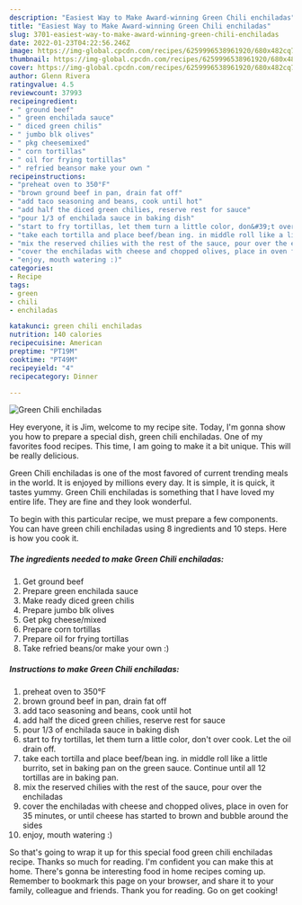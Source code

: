 ```yaml
---
description: "Easiest Way to Make Award-winning Green Chili enchiladas"
title: "Easiest Way to Make Award-winning Green Chili enchiladas"
slug: 3701-easiest-way-to-make-award-winning-green-chili-enchiladas
date: 2022-01-23T04:22:56.246Z
image: https://img-global.cpcdn.com/recipes/6259996538961920/680x482cq70/green-chili-enchiladas-recipe-main-photo.jpg
thumbnail: https://img-global.cpcdn.com/recipes/6259996538961920/680x482cq70/green-chili-enchiladas-recipe-main-photo.jpg
cover: https://img-global.cpcdn.com/recipes/6259996538961920/680x482cq70/green-chili-enchiladas-recipe-main-photo.jpg
author: Glenn Rivera
ratingvalue: 4.5
reviewcount: 37993
recipeingredient:
- " ground beef"
- " green enchilada sauce"
- " diced green chilis"
- " jumbo blk olives"
- " pkg cheesemixed"
- " corn tortillas"
- " oil for frying tortillas"
- " refried beansor make your own "
recipeinstructions:
- "preheat oven to 350°F"
- "brown ground beef in pan, drain fat off"
- "add taco seasoning and beans, cook until hot"
- "add half the diced green chilies, reserve rest for sauce"
- "pour 1/3 of enchilada sauce in baking dish"
- "start to fry tortillas, let them turn a little color, don&#39;t over cook. Let the oil drain off."
- "take each tortilla and place beef/bean ing. in middle roll like a little burrito, set in baking pan on the green sauce. Continue until all 12 tortillas are in baking pan."
- "mix the reserved chilies with the rest of the sauce, pour over the enchiladas"
- "cover the enchiladas with cheese and chopped olives, place in oven for 35 minutes, or until cheese has started to brown and bubble around the sides"
- "enjoy, mouth watering :)"
categories:
- Recipe
tags:
- green
- chili
- enchiladas

katakunci: green chili enchiladas 
nutrition: 140 calories
recipecuisine: American
preptime: "PT19M"
cooktime: "PT49M"
recipeyield: "4"
recipecategory: Dinner

---
```



![Green Chili enchiladas](https://img-global.cpcdn.com/recipes/6259996538961920/680x482cq70/green-chili-enchiladas-recipe-main-photo.jpg)

Hey everyone, it is Jim, welcome to my recipe site. Today, I'm gonna show you how to prepare a special dish, green chili enchiladas. One of my favorites food recipes. This time, I am going to make it a bit unique. This will be really delicious.

Green Chili enchiladas is one of the most favored of current trending meals in the world. It is enjoyed by millions every day. It is simple, it is quick, it tastes yummy. Green Chili enchiladas is something that I have loved my entire life. They are fine and they look wonderful.




To begin with this particular recipe, we must prepare a few components. You can have green chili enchiladas using 8 ingredients and 10 steps. Here is how you cook it.

<!--inarticleads1-->

##### The ingredients needed to make Green Chili enchiladas:

1. Get  ground beef
1. Prepare  green enchilada sauce
1. Make ready  diced green chilis
1. Prepare  jumbo blk olives
1. Get  pkg cheese/mixed
1. Prepare  corn tortillas
1. Prepare  oil for frying tortillas
1. Take  refried beans/or make your own :)




<!--inarticleads2-->

##### Instructions to make Green Chili enchiladas:

1. preheat oven to 350°F
1. brown ground beef in pan, drain fat off
1. add taco seasoning and beans, cook until hot
1. add half the diced green chilies, reserve rest for sauce
1. pour 1/3 of enchilada sauce in baking dish
1. start to fry tortillas, let them turn a little color, don&#39;t over cook. Let the oil drain off.
1. take each tortilla and place beef/bean ing. in middle roll like a little burrito, set in baking pan on the green sauce. Continue until all 12 tortillas are in baking pan.
1. mix the reserved chilies with the rest of the sauce, pour over the enchiladas
1. cover the enchiladas with cheese and chopped olives, place in oven for 35 minutes, or until cheese has started to brown and bubble around the sides
1. enjoy, mouth watering :)




So that's going to wrap it up for this special food green chili enchiladas recipe. Thanks so much for reading. I'm confident you can make this at home. There's gonna be interesting food in home recipes coming up. Remember to bookmark this page on your browser, and share it to your family, colleague and friends. Thank you for reading. Go on get cooking!
